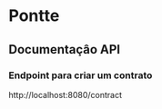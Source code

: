 # Pontte

## Documentaçâo API

### Endpoint para criar um contrato

http://localhost:8080/contract

